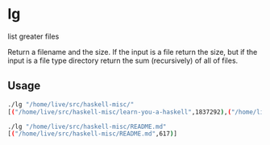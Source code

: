 # lg
list greater files

Return a filename and the size. If the input is a file return the size, but if the input is a file type directory return the sum (recursively) of all of files.

## Usage

```bash
./lg "/home/live/src/haskell-misc/"
[("/home/live/src/haskell-misc/learn-you-a-haskell",1837292),("/home/live/src/haskell-misc/.git",73701),("/home/live/src/haskell-misc/LICENSE",1063),("/home/live/src/haskell-misc/README.md",617)]

./lg "/home/live/src/haskell-misc/README.md"
[("/home/live/src/haskell-misc/README.md",617)]
```